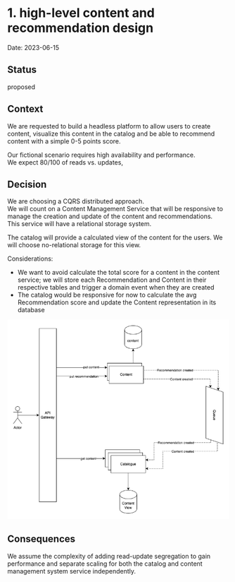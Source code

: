 # 1. high-level content and recommendation design

Date: 2023-06-15

## Status

proposed

## Context

We are requested to build a headless platform to allow users to create content, visualize this content in the catalog and be able to recommend content with a simple 0-5 points score.

Our fictional scenario requires high availability and performance.  
We expect 80/100 of reads vs. updates,

## Decision

We are choosing a CQRS distributed approach.  
We will count on a Content Management Service that will be responsive to manage the creation and update of the content and recommendations.  
This service will have a relational storage system.

The catalog will provide a calculated view of the content for the users. We will choose no-relational storage for this view.

Considerations:
* We want to avoid calculate the total score for a content in the content service; we will store each Recommendation and Content in their respective tables and trigger a domain event when they are created
* The catalog would be responsive for now to calculate the avg Recommendation score and update the Content representation in its database

![](../diagrams/adr0001.png)

## Consequences

We assume the complexity of adding read-update segregation to gain performance and separate scaling for both the catalog and content management system service independently.
